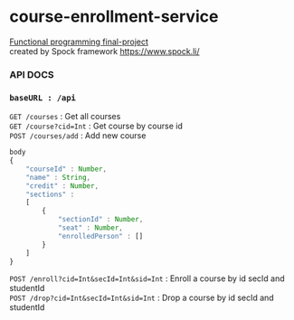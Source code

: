 # course-enrollment-service

<u>Functional programming final-project</u>
<br>
created by Spock framework https://www.spock.li/

### API DOCS

### `baseURL : /api` <br>

`GET /courses` : Get all courses <br>
`GET /course?cid=Int` : Get course by course id <br>
`POST /courses/add` : Add new course <br>

```js
body
{
    "courseId" : Number,
    "name" : String,
    "credit" : Number,
    "sections" :
    [
        {
            "sectionId" : Number,
            "seat" : Number,
            "enrolledPerson" : []
        }
    ]
}
```

`POST /enroll?cid=Int&secId=Int&sid=Int` : Enroll a course by id secId and studentId
<br>
`POST /drop?cid=Int&secId=Int&sid=Int` : Drop a course by id secId and studentId
